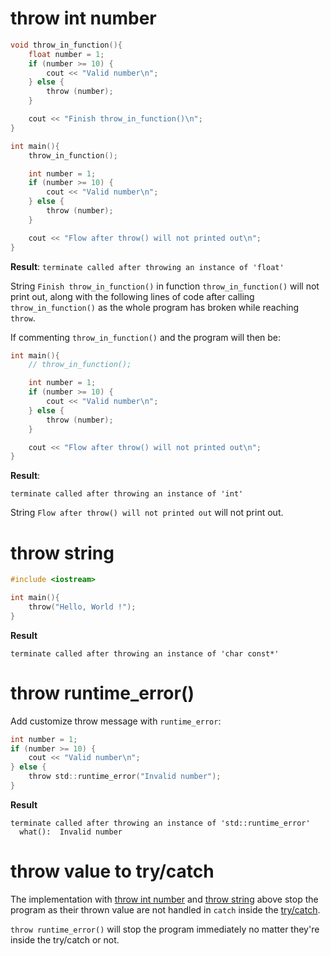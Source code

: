 # throw int number

```c
void throw_in_function(){
    float number = 1;
    if (number >= 10) {
        cout << "Valid number\n";
    } else {
        throw (number);
    }

    cout << "Finish throw_in_function()\n";
}

int main(){
    throw_in_function();

    int number = 1;
    if (number >= 10) {
        cout << "Valid number\n";
    } else {
        throw (number);
    }

    cout << "Flow after throw() will not printed out\n";
}
```

**Result**: ``terminate called after throwing an instance of 'float'``

String ``Finish throw_in_function()`` in function ``throw_in_function()`` will not print out, along with the following lines of code after calling ``throw_in_function()`` as the whole program has broken while reaching ``throw``.

If commenting ``throw_in_function()`` and the program will then be:

```c
int main(){
    // throw_in_function();

    int number = 1;
    if (number >= 10) {
        cout << "Valid number\n";
    } else {
        throw (number);
    }

    cout << "Flow after throw() will not printed out\n";
}
```
**Result**:
```
terminate called after throwing an instance of 'int'
```

String ``Flow after throw() will not printed out`` will not print out.

# throw string

```c
#include <iostream>

int main(){
    throw("Hello, World !");
}
```
**Result**

```
terminate called after throwing an instance of 'char const*'
```

# throw runtime_error()

Add customize throw message with ``runtime_error``:

```c
int number = 1;
if (number >= 10) {
    cout << "Valid number\n";
} else {
    throw std::runtime_error("Invalid number");
}
```
**Result**
```
terminate called after throwing an instance of 'std::runtime_error'
  what():  Invalid number
```
# throw value to try/catch

The implementation with [throw int number]() and [throw string]() above stop the program as their thrown value are not handled in ``catch`` inside the [try/catch](try%20catch.md).

``throw runtime_error()`` will stop the program immediately no matter they're inside the try/catch or not.
